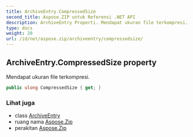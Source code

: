 ```yaml
---
title: ArchiveEntry.CompressedSize
second_title: Aspose.ZIP untuk Referensi .NET API
description: ArchiveEntry Properti. Mendapat ukuran file terkompresi.
type: docs
weight: 20
url: /id/net/aspose.zip/archiveentry/compressedsize/
---
```

## ArchiveEntry.CompressedSize property

Mendapat ukuran file terkompresi.

```csharp
public ulong CompressedSize { get; }
```

### Lihat juga

* class [ArchiveEntry](../)
* ruang nama [Aspose.Zip](../../archiveentry/)
* perakitan [Aspose.Zip](../../../)



